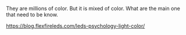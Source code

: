 They are millions of color. 
But it is mixed of color. 
What are the main one that need to be know.

https://blog.flexfireleds.com/leds-psychology-light-color/
